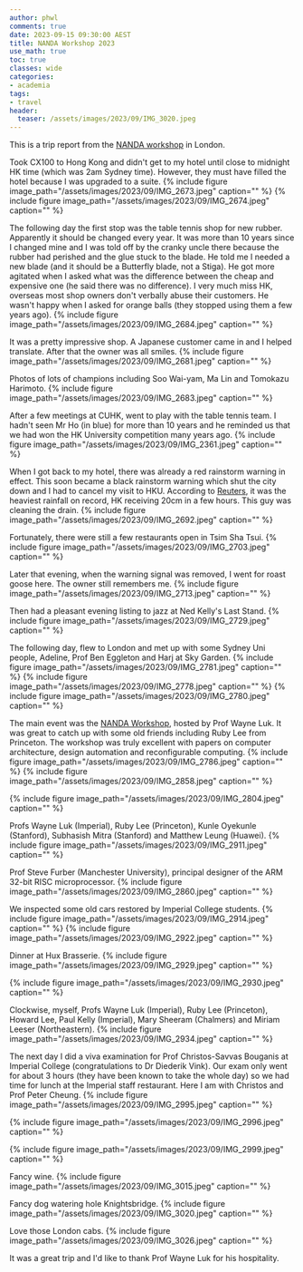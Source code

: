 ```yaml
---
author: phwl
comments: true
date: 2023-09-15 09:30:00 AEST
title: NANDA Workshop 2023
use_math: true
toc: true
classes: wide
categories:
- academia
tags:
- travel
header:
  teaser: /assets/images/2023/09/IMG_3020.jpeg
---
```

This is a trip report from the [NANDA workshop](https://www.imperial.ac.uk/hipeds-centre/workshops/nanda-2023/) in London.

Took CX100 to Hong Kong and didn't get to my hotel until close to midnight HK time (which was 2am
Sydney time). However, they must have filled the hotel because I was upgraded to a suite.
{% include figure image_path="/assets/images/2023/09/IMG_2673.jpeg" caption="" %}
{% include figure image_path="/assets/images/2023/09/IMG_2674.jpeg" caption="" %}

The following day the first stop was the table tennis shop for new
rubber. Apparently it should be changed every year. It was more
than 10 years since I changed mine and I was told off by the cranky
uncle there because the rubber had perished and the glue stuck to
the blade. He told me I needed a new blade (and it should be a Butterfly
blade, not a Stiga). He got more agitated when I asked what was the difference
 between the cheap and expensive one (he said there was no difference).
I very much miss HK, overseas most shop owners don't
verbally abuse their customers. He wasn't happy when I asked for orange balls 
(they stopped using them a few years ago).
{% include figure image_path="/assets/images/2023/09/IMG_2684.jpeg" caption="" %}

It was a pretty impressive shop. A Japanese customer came in and I helped translate. 
After that the owner was all smiles.
{% include figure image_path="/assets/images/2023/09/IMG_2681.jpeg" caption="" %}

Photos of lots of champions including Soo Wai-yam, Ma Lin and Tomokazu Harimoto.
{% include figure image_path="/assets/images/2023/09/IMG_2683.jpeg" caption="" %}

After a few meetings at CUHK, went to play with the table tennis team. I hadn't seen Mr Ho
(in blue) for more than 10 years and he reminded us
that we had won the HK University competition many years ago.
{% include figure image_path="/assets/images/2023/09/IMG_2361.jpeg" caption="" %}

When I got back to my hotel, there was already a red rainstorm warning in effect. This
soon became a black rainstorm warning which shut the city down and I had to cancel my visit
to HKU.
According to [Reuters](https://www.reuters.com/world/asia-pacific/hong-kongs-heaviest-rain-least-140-years-floods-city-streets-metro-2023-09-08/), it was the heaviest rainfall on record, HK receiving 20cm in a few hours. This
guy was cleaning the drain. 
{% include figure image_path="/assets/images/2023/09/IMG_2692.jpeg" caption="" %}

Fortunately, there were still a few restaurants open in Tsim Sha Tsui.
{% include figure image_path="/assets/images/2023/09/IMG_2703.jpeg" caption="" %}

Later that evening, when the warning signal was removed, I  went for roast goose here. The
owner still remembers me.
{% include figure image_path="/assets/images/2023/09/IMG_2713.jpeg" caption="" %}

Then had a pleasant evening listing to jazz at Ned Kelly's Last Stand.
{% include figure image_path="/assets/images/2023/09/IMG_2729.jpeg" caption="" %}

The following day, flew to London and met up with some Sydney Uni people, Adeline, Prof Ben Eggleton
and Harj at Sky Garden.
{% include figure image_path="/assets/images/2023/09/IMG_2781.jpeg" caption="" %}
{% include figure image_path="/assets/images/2023/09/IMG_2778.jpeg" caption="" %}
{% include figure image_path="/assets/images/2023/09/IMG_2780.jpeg" caption="" %}

The main event was the [NANDA Workshop](https://www.imperial.ac.uk/hipeds-centre/workshops/nanda-2023/), hosted by Prof Wayne Luk.
It was great to catch up with some old friends including Ruby Lee from Princeton. The workshop
was truly excellent with  papers on computer architecture, design automation and reconfigurable computing.
{% include figure image_path="/assets/images/2023/09/IMG_2786.jpeg" caption="" %}
{% include figure image_path="/assets/images/2023/09/IMG_2858.jpeg" caption="" %}

{% include figure image_path="/assets/images/2023/09/IMG_2804.jpeg" caption="" %}

Profs Wayne Luk (Imperial), Ruby Lee (Princeton), Kunle Oyekunle (Stanford), Subhasish Mitra (Stanford) and Matthew Leung (Huawei).
{% include figure image_path="/assets/images/2023/09/IMG_2911.jpeg" caption="" %}

Prof Steve Furber (Manchester University), principal designer of the ARM 32-bit RISC microprocessor.
{% include figure image_path="/assets/images/2023/09/IMG_2860.jpeg" caption="" %}

We inspected some old cars restored by Imperial College students.
{% include figure image_path="/assets/images/2023/09/IMG_2914.jpeg" caption="" %}
{% include figure image_path="/assets/images/2023/09/IMG_2922.jpeg" caption="" %}

Dinner at Hux Brasserie.
{% include figure image_path="/assets/images/2023/09/IMG_2929.jpeg" caption="" %}

{% include figure image_path="/assets/images/2023/09/IMG_2930.jpeg" caption="" %}

Clockwise, myself, Profs Wayne Luk (Imperial), Ruby Lee (Princeton), Howard Lee, Paul Kelly (Imperial), Mary Sheeram (Chalmers) and Miriam Leeser (Northeastern).
{% include figure image_path="/assets/images/2023/09/IMG_2934.jpeg" caption="" %}

The next day I did a viva examination for Prof Christos-Savvas Bouganis at
Imperial College (congratulations to Dr Diederik Vink). Our exam only went for about 3 hours (they have been known to
take the whole day) so we had time for lunch at the Imperial staff restaurant. Here I am with
Christos and Prof Peter Cheung.
{% include figure image_path="/assets/images/2023/09/IMG_2995.jpeg" caption="" %}

{% include figure image_path="/assets/images/2023/09/IMG_2996.jpeg" caption="" %}

{% include figure image_path="/assets/images/2023/09/IMG_2999.jpeg" caption="" %}

Fancy wine.
{% include figure image_path="/assets/images/2023/09/IMG_3015.jpeg" caption="" %}

Fancy dog watering hole Knightsbridge.
{% include figure image_path="/assets/images/2023/09/IMG_3020.jpeg" caption="" %}

Love those London cabs.
{% include figure image_path="/assets/images/2023/09/IMG_3026.jpeg" caption="" %}

It was a great trip and I'd like to thank Prof Wayne Luk for his hospitality.
